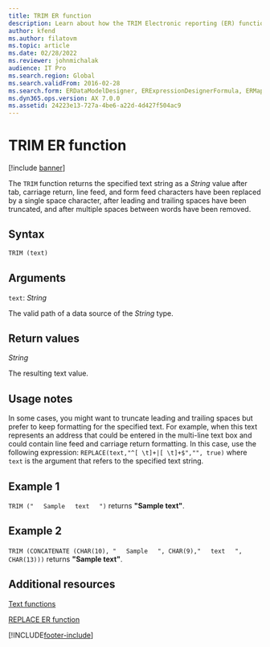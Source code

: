 ```yaml
---
title: TRIM ER function
description: Learn about how the TRIM Electronic reporting (ER) function is used, including syntax strings, arguments, return values, usage notes, and examples.
author: kfend
ms.author: filatovm
ms.topic: article
ms.date: 02/28/2022
ms.reviewer: johnmichalak
audience: IT Pro
ms.search.region: Global
ms.search.validFrom: 2016-02-28
ms.search.form: ERDataModelDesigner, ERExpressionDesignerFormula, ERMappedFormatDesigner, ERModelMappingDesigner
ms.dyn365.ops.version: AX 7.0.0
ms.assetid: 24223e13-727a-4be6-a22d-4d427f504ac9
---
```


# TRIM ER function

[!include [banner](../includes/banner.md)]

The `TRIM` function returns the specified text string as a *String* value after tab, carriage return, line feed, and form feed characters have been replaced by a single space character, after leading and trailing spaces have been truncated, and after multiple spaces between words have been removed.

## Syntax

```vb
TRIM (text)
```

## Arguments

`text`: *String*

The valid path of a data source of the *String* type.

## Return values

*String*

The resulting text value.

## Usage notes

In some cases, you might want to truncate leading and trailing spaces but prefer to keep formatting for the specified text. For example, when this text represents an address that could be entered in the multi-line text box and could contain line feed and carriage return formatting. In this case, use the following expression: `REPLACE(text,"^[ \t]+|[ \t]+$","", true)` where `text` is the argument that refers to the specified text string.

## Example 1

`TRIM ("`&nbsp;&nbsp;&nbsp;&nbsp;&nbsp;`Sample`&nbsp;&nbsp;&nbsp;&nbsp;&nbsp;`text`&nbsp;&nbsp;&nbsp;&nbsp;&nbsp;`")` returns **"Sample text"**.

## Example 2

`TRIM (CONCATENATE (CHAR(10), "`&nbsp;&nbsp;&nbsp;&nbsp;&nbsp;`Sample`&nbsp;&nbsp;&nbsp;&nbsp;&nbsp;`", CHAR(9),"`&nbsp;&nbsp;&nbsp;&nbsp;&nbsp;`text`&nbsp;&nbsp;&nbsp;&nbsp;&nbsp;`", CHAR(13)))` returns **"Sample text"**.

## Additional resources

[Text functions](er-functions-category-text.md)

[REPLACE ER function](er-functions-text-replace.md)

[!INCLUDE[footer-include](../../../includes/footer-banner.md)]
